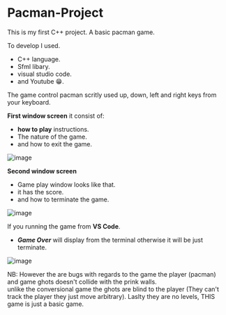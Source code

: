 # Pacman-Project
This is my first C++ project. A basic pacman game. 

To develop I used. 
   - C++ language.
   - Sfml libary.
   - visual studio code.
   - and Youtube 😁.
   
The game control pacman scritly used up, down, left and right keys from your keyboard. 

**First window screen**
it consist of: 
 - **how to play** instructions.
 - The nature of the game. 
 - and how to exit the game.

![image](https://user-images.githubusercontent.com/78805923/134940342-a860b8dd-ba0a-46aa-8b8d-279f3c60e523.png)


**Second window screen**
- Game play window looks like that.
- it has the score.
- and how to terminate the game.

![image](https://user-images.githubusercontent.com/78805923/134941052-ed5d044d-6412-4c01-be69-d50b4c861db1.png)

If you running the game from **VS Code**. 
- **_Game Over_** will display from the terminal otherwise it will be just terminate.

![image](https://user-images.githubusercontent.com/78805923/134944416-59ff452b-20fc-4831-8391-da60c20efcf6.png)


NB: However the are bugs with regards to the game the player (pacman) and game ghots doesn't collide with the prink walls.  
    unlike the conversional game the ghots are blind to the player (They can't track the player they just move arbitrary).
    Laslty they are no levels, THIS game is just a basic game. 
    
   

